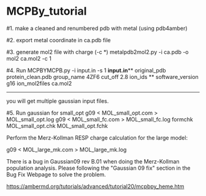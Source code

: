 # MCPBy_tutorial
#1. make a cleaned and renumbered pdb with metal (using pdb4amber)

#2. export metal coordinate in ca.pdb file

#3. generate mol2 file with charge (-c *)
metalpdb2mol2.py -i ca.pdb -o mol2 ca.mol2 -c 1

#4. Run MCPBYMCPB.py -i input.in -s 1
********input.in**********
original_pdb protein_clean.pdb
group_name 4ZF6
cut_off 2.8
ion_ids **
software_version g16
ion_mol2files ca.mol2
***********
you will get multiple gaussian input files.

#5. Run gaussian for small_opt
g09 < MOL_small_opt.com > MOL_small_opt.log
g09 < MOL_small_fc.com > MOL_small_fc.log
formchk MOL_small_opt.chk MOL_small_opt.fchk

Perform the Merz-Kollman RESP charge calculation for the large model:

g09 < MOL_large_mk.com > MOL_large_mk.log

There is a bug in Gaussian09 rev B.01 when doing the Merz-Kollman population analysis. Please following the "Gaussian 09 fix" section in the Bug Fix Webpage to solve the problem.

https://ambermd.org/tutorials/advanced/tutorial20/mcpbpy_heme.htm
